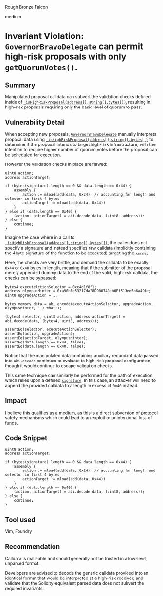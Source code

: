 Rough Bronze Falcon

medium

# Invariant Violation: `GovernorBravoDelegate` can permit high-risk proposals with only `getQuorumVotes()`.

## Summary

Manipulated proposal calldata can subvert the validation checks defined inside of [`_isHighRiskProposal(address[],string[],bytes[])`](https://github.com/sherlock-audit/2024-01-olympus-on-chain-governance/blob/6171681cfeec8a24b0449f988b75908b5e640a35/bophades/src/external/governance/GovernorBravoDelegate.sol#L611C14-L615C6), resulting in high-risk proposals requiring only the basic level of quorum to pass.

## Vulnerability Detail

When accepting new proposals, [`GovernorBravoDelegate`](https://github.com/sherlock-audit/2024-01-olympus-on-chain-governance/blob/main/bophades/src/external/governance/GovernorBravoDelegate.sol) manually interprets proposal data using [`_isHighRiskProposal(address[],string[],bytes[])`](https://github.com/sherlock-audit/2024-01-olympus-on-chain-governance/blob/6171681cfeec8a24b0449f988b75908b5e640a35/bophades/src/external/governance/GovernorBravoDelegate.sol#L611C14-L615C6) to determine if the proposal intends to target high-risk infrastructure, with the intention to require higher number of quorum votes before the proposal can be scheduled for execution.

However the validation checks in place are flawed:

```solidity
uint8 action;
address actionTarget;

if (bytes(signature).length == 0 && data.length == 0x44) {
    assembly {
        action := mload(add(data, 0x24)) // accounting for length and selector in first 4 bytes
        actionTarget := mload(add(data, 0x44))
    }
} else if (data.length == 0x40) {
    (action, actionTarget) = abi.decode(data, (uint8, address));
} else {
    continue;
}
```

Imagine the case where in a call to [`_isHighRiskProposal(address[],string[],bytes[])`](https://github.com/sherlock-audit/2024-01-olympus-on-chain-governance/blob/6171681cfeec8a24b0449f988b75908b5e640a35/bophades/src/external/governance/GovernorBravoDelegate.sol#L611C14-L615C6), the caller does not specify a signature and instead specifies raw calldata (implicitly containing the 4byte signature of the function to be executed) targeting the [`kernel`](https://github.com/sherlock-audit/2024-01-olympus-on-chain-governance/blob/6171681cfeec8a24b0449f988b75908b5e640a35/bophades/src/external/governance/GovernorBravoDelegate.sol#L55).

Here, the checks are very brittle, and demand the calldata to be exactly `0x44` or `0x40` bytes in length, meaning that if the submitter of the proposal merely appended dummy data to the end of the valid, high-risk calldata, the checks can be bypassed:

```solidity
bytes4 executeActionSelector = 0xc4d1f8f1;
address olympusMinter = 0xa90bFe53217da78D900749eb6Ef513ee5b6a491e;
uint8 upgradeAction = 1;

bytes memory data = abi.encode(executeActionSelector, upgradeAction, olympusMinter, "1) What");

(bytes4 selector, uint8 action, address actionTarget) = abi.decode(data, (bytes4, uint8, address));

assertEq(selector, executeActionSelector);
assertEq(action, upgradeAction);
assertEq(actionTarget, olympusMinter);
assertEq(data.length == 0x44, false);
assertEq(data.length == 0x40, false);
```

Notice that the manipulated data containing auxillary redundant data passed into `abi.decode` continues to evaluate to high-risk proposal configuration, though it would continue to escape validation checks.

This same technique can similarly be performed for the path of execution which relies upon a defined [`signature`](https://github.com/sherlock-audit/2024-01-olympus-on-chain-governance/blob/6171681cfeec8a24b0449f988b75908b5e640a35/bophades/src/external/governance/GovernorBravoDelegate.sol#L622). In this case, an attacker will need to append the provided calldata to a length in excess of `0x40` instead.

## Impact

I believe this qualifies as a medium, as this is a direct subversion of protocol safety mechanisms which could lead to an exploit or unintentional loss of funds.

## Code Snippet

```solidity
uint8 action;
address actionTarget;

if (bytes(signature).length == 0 && data.length == 0x44) {
    assembly {
        action := mload(add(data, 0x24)) // accounting for length and selector in first 4 bytes
        actionTarget := mload(add(data, 0x44))
    }
} else if (data.length == 0x40) {
    (action, actionTarget) = abi.decode(data, (uint8, address));
} else {
    continue;
}
```

## Tool used

Vim, Foundry

## Recommendation

Calldata is malleable and should generally not be trusted in a low-level, unparsed format.

Developers are advised to decode the generic calldata provided into an identical format that would be interpreted at a high-risk receiver, and validate that the Solidity-equivalent parsed data does not subvert the required invariants.
